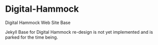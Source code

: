 # Digital-Hammock
Digital Hammock Web Site Base

Jekyll Base for Digital Hammock re-design is not yet implemented and is parked for the time being.
